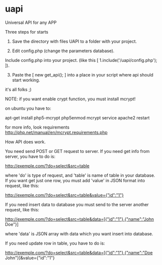 # uapi
Universal API for any APP

Three steps for starts

1. Save the directory with files UAPI to a folder with your project.

2. Edit config.php (change the parameters database).

  Include config.php into your project. (like this [ 1.include('/uapi/config.php'); ]).

3. Paste the [ new get_api(); ] into a place in your script where api should start working. 

it's all folks ;)

NOTE:
if you want enable crypt function, you must install mcrypt!

on ubuntu you have to:

apt-get install php5-mcrypt
php5enmod mcrypt
service apache2 restart

for more info, look requirements http://php.net/manual/en/mcrypt.requirements.php

How API does work.

You need send POST or GET request to server.
If you need get info from server, you have to do is:

http://exemple.com/?do=select&src=table

where 'do' is type of request, and 'table' is name of table in your database.
If you want get just one row, you must add 'value' in JSON format into request, like this:

http://exemple.com/?do=select&src=table&value={"id":"1"}

If you need insert data to database you must send to the server another request, like this:

http://exemple.com/?do=select&src=table&data=[{"id":"1"},{"name":"John Doe"}]

where 'data' is JSON array with data which you want insert into database.

If you need update row in table, you have to do is:

http://exemple.com/?do=select&src=table&data=[{"id":"1"},{"name":"Doe John"}]&value={"id":"1"}

